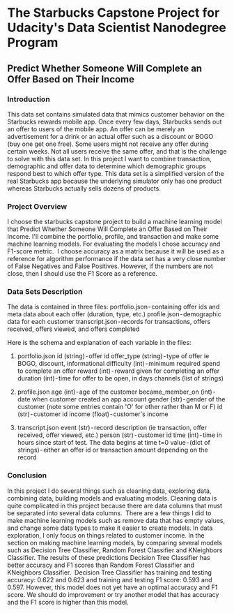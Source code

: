 # The Starbucks Capstone Project for Udacity's Data Scientist Nanodegree Program
## Predict Whether Someone Will Complete an Offer Based on Their Income

### Introduction
This data set contains simulated data that mimics customer behavior on the Starbucks rewards mobile app. Once every few days, Starbucks sends out an offer to users of the mobile app. An offer can be merely an advertisement for a drink or an actual offer such as a discount or BOGO (buy one get one free). Some users might not receive any offer during certain weeks. Not all users receive the same offer, and that is the challenge to solve with this data set.
In this project I want to combine transaction, demographic and offer data to determine which demographic groups respond best to which offer type. This data set is a simplified version of the real Starbucks app because the underlying simulator only has one product whereas Starbucks actually sells dozens of products.

### Project Overview
I choose the starbucks capstone project to build a machine learning model that Predict Whether Someone Will Complete an Offer Based on Their Income. I'll combine the portfolio, profile, and transaction and make some machine learning models. For evaluating the models I chose accuracy and F1-score metric. 
I choose accuracy as a matrix because it will be used as a reference for algorithm performance if the data set has a very close number of False Negatives and False Positives. However, if the numbers are not close, then I should use the F1 Score as a reference.

### Data Sets Description
The data is contained in three files:
portfolio.json - containing offer ids and meta data about each offer (duration, type, etc.)
profile.json - demographic data for each customer
transcript.json - records for transactions, offers received, offers viewed, and offers completed

Here is the schema and explanation of each variable in the files:
1. portfolio.json
id (string) - offer id
offer_type (string) - type of offer ie BOGO, discount, informational
difficulty (int) - minimum required spend to complete an offer
reward (int) - reward given for completing an offer
duration (int) - time for offer to be open, in days
channels (list of strings)

2. profile.json
age (int) - age of the customer
became_member_on (int) - date when customer created an app account
gender (str) - gender of the customer (note some entries contain 'O' for other rather than M or F)
id (str) - customer id
income (float) - customer's income

3. transcript.json
event (str) - record description (ie transaction, offer received, offer viewed, etc.)
person (str) - customer id
time (int) - time in hours since start of test. The data begins at time t=0
value - (dict of strings) - either an offer id or transaction amount depending on the record

### Conclusion
In this project I do several things such as cleaning data, exploring data, combining data, building models and evaluating models.
Cleaning data is quite complicated in this project because there are data columns that must be separated into several data columns. 
There are a few things I did to make machine learning models such as remove data that has empty values, and change some data types to make it easier to create models. In data exploration, I only focus on things related to customer income.
In the section on making machine learning models, by comparing several models such as Decision Tree Classifier, Random Forest Classifier and KNeighbors Classifier. The results of these predictions Decision Tree Classifier has better accuracy and F1 scores than Random Forest Classifier and KNeighbors Classifier. 
Decision Tree Classifier has training and testing accuracy: 0.622 and 0.623 and training and testing F1 score: 0.593 and 0.597.
However, this model does not yet have an optimal accuracy and F1 score. We should do improvement or try another model that has accuracy and the F1 score is higher than this model.
